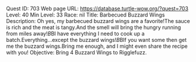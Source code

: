 Quest ID: 703
Web page URL: https://database.turtle-wow.org/?quest=703
Level: 40
Min Level: 33
Race: nil
Title: Barbecued Buzzard Wings
Description: Oh yes, my barbecued buzzard wings are a favorite!The sauce is rich and the meat is tangy.And the smell will bring the hungry running from miles away!$B$BI have everything I need to cook up a batch.Everything...except the buzzard wings!$B$BIf you want some then get me the buzzard wings.Bring me enough, and I might even share the recipe with you!
Objective: Bring 4 Buzzard Wings to Rigglefuzz.
